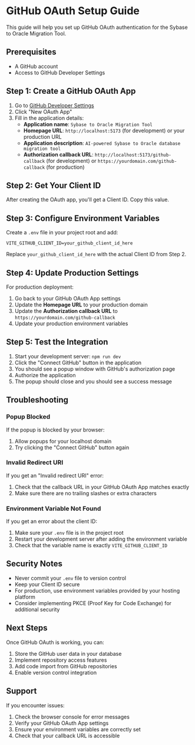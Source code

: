 # GitHub OAuth Setup Guide

This guide will help you set up GitHub OAuth authentication for the Sybase to Oracle Migration Tool.

## Prerequisites

- A GitHub account
- Access to GitHub Developer Settings

## Step 1: Create a GitHub OAuth App

1. Go to [GitHub Developer Settings](https://github.com/settings/developers)
2. Click "New OAuth App"
3. Fill in the application details:
   - **Application name**: `Sybase to Oracle Migration Tool`
   - **Homepage URL**: `http://localhost:5173` (for development) or your production URL
   - **Application description**: `AI-powered Sybase to Oracle database migration tool`
   - **Authorization callback URL**: `http://localhost:5173/github-callback` (for development) or `https://yourdomain.com/github-callback` (for production)

## Step 2: Get Your Client ID

After creating the OAuth app, you'll get a Client ID. Copy this value.

## Step 3: Configure Environment Variables

Create a `.env` file in your project root and add:

```env
VITE_GITHUB_CLIENT_ID=your_github_client_id_here
```

Replace `your_github_client_id_here` with the actual Client ID from Step 2.

## Step 4: Update Production Settings

For production deployment:

1. Go back to your GitHub OAuth App settings
2. Update the **Homepage URL** to your production domain
3. Update the **Authorization callback URL** to `https://yourdomain.com/github-callback`
4. Update your production environment variables

## Step 5: Test the Integration

1. Start your development server: `npm run dev`
2. Click the "Connect GitHub" button in the application
3. You should see a popup window with GitHub's authorization page
4. Authorize the application
5. The popup should close and you should see a success message

## Troubleshooting

### Popup Blocked
If the popup is blocked by your browser:
1. Allow popups for your localhost domain
2. Try clicking the "Connect GitHub" button again

### Invalid Redirect URI
If you get an "Invalid redirect URI" error:
1. Check that the callback URL in your GitHub OAuth App matches exactly
2. Make sure there are no trailing slashes or extra characters

### Environment Variable Not Found
If you get an error about the client ID:
1. Make sure your `.env` file is in the project root
2. Restart your development server after adding the environment variable
3. Check that the variable name is exactly `VITE_GITHUB_CLIENT_ID`

## Security Notes

- Never commit your `.env` file to version control
- Keep your Client ID secure
- For production, use environment variables provided by your hosting platform
- Consider implementing PKCE (Proof Key for Code Exchange) for additional security

## Next Steps

Once GitHub OAuth is working, you can:
1. Store the GitHub user data in your database
2. Implement repository access features
3. Add code import from GitHub repositories
4. Enable version control integration

## Support

If you encounter issues:
1. Check the browser console for error messages
2. Verify your GitHub OAuth App settings
3. Ensure your environment variables are correctly set
4. Check that your callback URL is accessible 